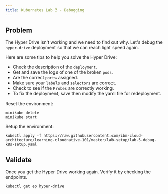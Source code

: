 ```yaml
---
title: Kubernetes Lab 3 - Debugging
---
```


## Problem

The Hyper Drive isn't working and we need to find out why. Let's debug the `hyper-drive` deployment so that we can reach light speed again.

Here are some tips to help you solve the Hyper Drive:

- Check the description of the `deployment`.
- Get and save the logs of one of the broken `pods`.
- Are the correct `ports` assigned.
- Make sure your `labels` and `selectors` are correct.
- Check to see if the `Probes` are correctly working.
- To fix the deployment, save then modify the yaml file for redeployment.

Reset the environment:
```
minikube delete
minikube start
```

Setup the environment:
```
kubectl apply -f https://raw.githubusercontent.com/ibm-cloud-architecture/learning-cloudnative-101/master/lab-setup/lab-5-debug-k8s-setup.yaml
```

## Validate

Once you get the Hyper Drive working again. Verify it by checking the endpoints.

```
kubectl get ep hyper-drive
```